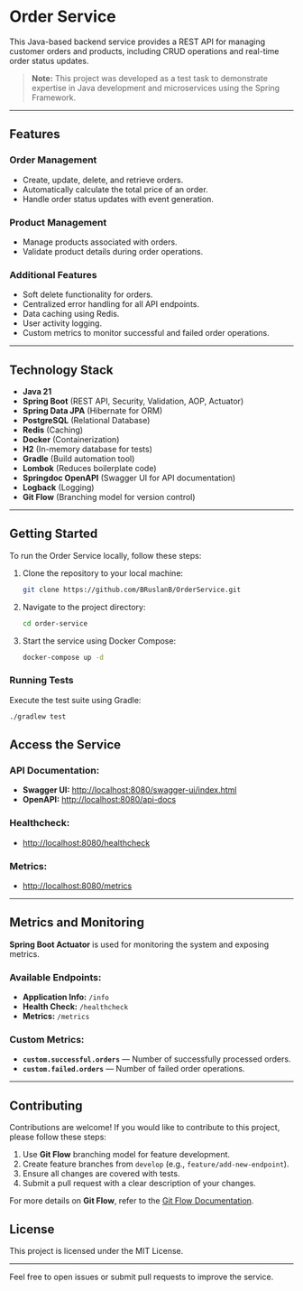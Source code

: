 # Order Service

This Java-based backend service provides a REST API for managing customer orders and products, including CRUD operations and real-time order status updates.

> **Note:** This project was developed as a test task to demonstrate expertise in Java development and microservices using the Spring Framework.

---

## Features

### Order Management
- Create, update, delete, and retrieve orders.
- Automatically calculate the total price of an order.
- Handle order status updates with event generation.

### Product Management
- Manage products associated with orders.
- Validate product details during order operations.

### Additional Features
- Soft delete functionality for orders.
- Centralized error handling for all API endpoints.
- Data caching using Redis.
- User activity logging.
- Custom metrics to monitor successful and failed order operations.

---

## Technology Stack

- **Java 21**
- **Spring Boot** (REST API, Security, Validation, AOP, Actuator)
- **Spring Data JPA** (Hibernate for ORM)
- **PostgreSQL** (Relational Database)
- **Redis** (Caching)
- **Docker** (Containerization)
- **H2** (In-memory database for tests)
- **Gradle** (Build automation tool)
- **Lombok** (Reduces boilerplate code)
- **Springdoc OpenAPI** (Swagger UI for API documentation)
- **Logback** (Logging)
- **Git Flow** (Branching model for version control)

---

## Getting Started

To run the Order Service locally, follow these steps:

1. Clone the repository to your local machine:
   ```bash
   git clone https://github.com/BRuslanB/OrderService.git
   ```
2. Navigate to the project directory:
   ```bash
   cd order-service
   ```
3. Start the service using Docker Compose:
   ```bash
   docker-compose up -d
   ```

### Running Tests

Execute the test suite using Gradle:

```bash
./gradlew test
```

## Access the Service

### API Documentation:
- **Swagger UI:** [http://localhost:8080/swagger-ui/index.html](http://localhost:8080/swagger-ui/index.html)
- **OpenAPI:** [http://localhost:8080/api-docs](http://localhost:8080/api-docs)

### Healthcheck:
- [http://localhost:8080/healthcheck](http://localhost:8080/healthcheck)

### Metrics:
- [http://localhost:8080/metrics](http://localhost:8080/metrics)

---

## Metrics and Monitoring

**Spring Boot Actuator** is used for monitoring the system and exposing metrics.

### Available Endpoints:
- **Application Info:** `/info`
- **Health Check:** `/healthcheck`
- **Metrics:** `/metrics`

### Custom Metrics:
- **`custom.successful.orders`** — Number of successfully processed orders.
- **`custom.failed.orders`** — Number of failed order operations.

---

## Contributing

Contributions are welcome! If you would like to contribute to this project, please follow these steps:

1. Use **Git Flow** branching model for feature development.
2. Create feature branches from `develop` (e.g., `feature/add-new-endpoint`).
3. Ensure all changes are covered with tests.
4. Submit a pull request with a clear description of your changes.

For more details on **Git Flow**, refer to the [Git Flow Documentation](https://nvie.com/posts/a-successful-git-branching-model/).

## License

This project is licensed under the MIT License.

---

Feel free to open issues or submit pull requests to improve the service.
   